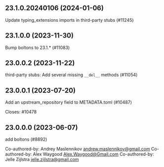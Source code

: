 ## 23.1.0.20240106 (2024-01-06)

Update typing_extensions imports in third-party stubs (#11245)

## 23.1.0.0 (2023-11-30)

Bump boltons to 23.1.* (#11083)

## 23.0.0.2 (2023-11-22)

third-party stubs: Add several missing `__del__` methods (#11054)

## 23.0.0.1 (2023-07-20)

Add an upstream_repository field to METADATA.toml (#10487)

Closes: #10478

## 23.0.0.0 (2023-06-07)

add boltons (#8892)

Co-authored-by: Andrey Maslennikov <andrew.maslennikov@gmail.com>
Co-authored-by: Alex Waygood <Alex.Waygood@Gmail.com>
Co-authored-by: Jelle Zijlstra <jelle.zijlstra@gmail.com>

